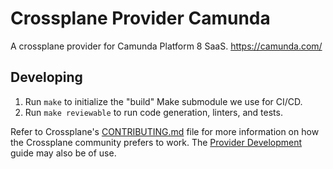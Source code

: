 # Crossplane Provider Camunda

A crossplane provider for Camunda Platform 8 SaaS. https://camunda.com/

## Developing

1. Run `make` to initialize the "build" Make submodule we use for CI/CD.
1. Run `make reviewable` to run code generation, linters, and tests.

Refer to Crossplane's [CONTRIBUTING.md] file for more information on how the
Crossplane community prefers to work. The [Provider Development][provider-dev]
guide may also be of use.

[CONTRIBUTING.md]: https://github.com/crossplane/crossplane/blob/master/CONTRIBUTING.md
[provider-dev]: https://github.com/crossplane/crossplane/blob/master/docs/contributing/provider_development_guide.md